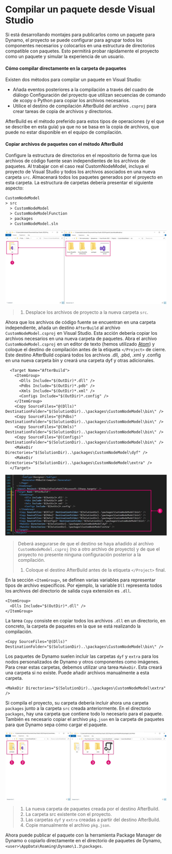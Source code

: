 # Compilar un paquete desde Visual Studio 

Si está desarrollando montajes para publicarlos como un paquete para Dynamo, el proyecto se puede configurar para agrupar todos los componentes necesarios y colocarlos en una estructura de directorios compatible con paquetes. Esto permitirá probar rápidamente el proyecto como un paquete y simular la experiencia de un usuario.

#### Cómo compilar directamente en la carpeta de paquetes <a href="#how-to-build-directly-to-the-package-folder" id="how-to-build-directly-to-the-package-folder"></a>

Existen dos métodos para compilar un paquete en Visual Studio:

* Añada eventos posteriores a la compilación a través del cuadro de diálogo Configuración del proyecto que utilizan secuencias de comando de xcopy o Python para copiar los archivos necesarios.
* Utilice el destino de compilación AfterBuild del archivo `.csproj` para crear tareas de copia de archivos y directorios.

AfterBuild es el método preferido para estos tipos de operaciones (y el que se describe en esta guía) ya que no se basa en la copia de archivos, que puede no estar disponible en el equipo de compilación.

#### Copiar archivos de paquetes con el método AfterBuild <a href="#copy-package-files-with-the-afterbuild-method" id="copy-package-files-with-the-afterbuild-method"></a>

Configure la estructura de directorios en el repositorio de forma que los archivos de código fuente sean independientes de los archivos de paquetes. Al trabajar con el caso real CustomNodeModel, incluya el proyecto de Visual Studio y todos los archivos asociados en una nueva carpeta `src`. Almacenará todos los paquetes generados por el proyecto en esta carpeta. La estructura de carpetas debería presentar el siguiente aspecto:

```
CustomNodeModel
> src
  > CustomNodeModel
  > CustomNodeModelFunction
  > packages
  > CustomNodeModel.sln
```

![Desplazamiento de archivos de proyecto](images/fe-proj-directory.jpg)

> 1. Desplace los archivos de proyecto a la nueva carpeta `src`.

Ahora que los archivos de código fuente se encuentran en una carpeta independiente, añada un destino `AfterBuild` al archivo `CustomNodeModel.csproj` en Visual Studio. Esta acción debería copiar los archivos necesarios en una nueva carpeta de paquetes. Abra el archivo `CustomNodeModel.csproj` en un editor de texto (hemos utilizado [Atom](https://atom.io)) y coloque el destino de compilación antes de la etiqueta `</Project>` de cierre. Este destino AfterBuild copiará todos los archivos .dll, .pbd, .xml y .config en una nueva carpeta bin y creará una carpeta dyf y otras adicionales.

```
  <Target Name="AfterBuild">
    <ItemGroup>
      <Dlls Include="$(OutDir)*.dll" />
      <Pdbs Include="$(OutDir)*.pdb" />
      <Xmls Include="$(OutDir)*.xml" />
      <Configs Include="$(OutDir)*.config" />
    </ItemGroup>
    <Copy SourceFiles="@(Dlls)" DestinationFolder="$(SolutionDir)..\packages\CustomNodeModel\bin\" />
    <Copy SourceFiles="@(Pdbs)" DestinationFolder="$(SolutionDir)..\packages\CustomNodeModel\bin\" />
    <Copy SourceFiles="@(Xmls)" DestinationFolder="$(SolutionDir)..\packages\CustomNodeModel\bin\" />
    <Copy SourceFiles="@(Configs)" DestinationFolder="$(SolutionDir)..\packages\CustomNodeModel\bin\" />
    <MakeDir Directories="$(SolutionDir)..\packages\CustomNodeModel\dyf" />
    <MakeDir Directories="$(SolutionDir)..\packages\CustomNodeModel\extra" />
  </Target>
```

![Colocación del destino AfterBuild](images/atom-afterbuild.jpg)

> Deberá asegurarse de que el destino se haya añadido al archivo `CustomNodeModel.csproj` (no a otro archivo de proyecto) y de que el proyecto no presente ninguna configuración posterior a la compilación.
>
> 1. Coloque el destino AfterBuild antes de la etiqueta `</Project>` final.

En la sección `<ItemGroup>`, se definen varias variables para representar tipos de archivo específicos. Por ejemplo, la variable `Dll` representa todos los archivos del directorio de salida cuya extensión es `.dll`.

```
<ItemGroup>
  <Dlls Include="$(OutDir)*.dll" />
</ItemGroup>
```

La tarea `Copy` consiste en copiar todos los archivos `.dll` en un directorio, en concreto, la carpeta de paquetes en la que se está realizando la compilación.

```
<Copy SourceFiles="@(Dlls)" DestinationFolder="$(SolutionDir)..\packages\CustomNodeModel\bin\" />
```

Los paquetes de Dynamo suelen incluir las carpetas `dyf` y `extra` para los nodos personalizados de Dynamo y otros componentes como imágenes. Para crear estas carpetas, debemos utilizar una tarea `MakeDir`. Esta creará una carpeta si no existe. Puede añadir archivos manualmente a esta carpeta.

```
<MakeDir Directories="$(SolutionDir)..\packages\CustomNodeModel\extra" />
```

Si compila el proyecto, su carpeta debería incluir ahora una carpeta `packages` junto a la carpeta `src` creada anteriormente. En el directorio `packages`, hay una carpeta que contiene todo lo necesario para el paquete. También es necesario copiar el archivo `pkg.json` en la carpeta de paquetes para que Dynamo sepa cómo cargar el paquete.

![Copiar archivos](images/fe-proj-directory-package.jpg)

> 1. La nueva carpeta de paquetes creada por el destino AfterBuild.
> 2. La carpeta src existente con el proyecto.
> 3. Las carpetas `dyf` y `extra` creadas a partir del destino AfterBuild.
> 4. Copie manualmente el archivo `pkg.json`.

Ahora puede publicar el paquete con la herramienta Package Manager de Dynamo o copiarlo directamente en el directorio de paquetes de Dynamo, `<user>\AppData\Roaming\Dynamo\1.3\packages`.
